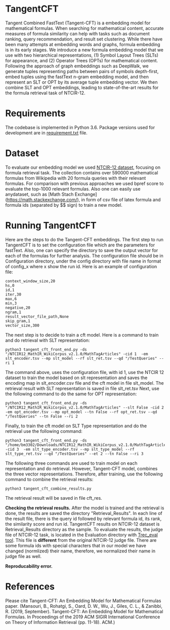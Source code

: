 # TangentCFT
Tangent Combined FastText (Tangent-CFT) is a embedding model for mathematical formulas. When searching for mathematical content, accurate measures of formula similarity can help with tasks such as document ranking, query recommendation, and result set clustering. While there have been many attempts at embedding words and graphs, formula embedding is in its early stages. 
We introduce a new formula embedding model that we use with two hierarchical representations, (1) Symbol Layout Trees (SLTs) for appearance, and (2) Operator Trees (OPTs) for mathematical content. Following the approach of graph embeddings such as DeepWalk, we generate tuples representing paths between pairs of symbols depth-first, embed tuples using the fastText n-gram embedding model, and then represent an SLT or OPT by its average tuple embedding vector. We then combine SLT and OPT embeddings, leading to state-of-the-art results for the formula retrieval task of NTCIR-12.

# Requirements
The codebase is implemented in Python 3.6. Package versions used for development are in [requirement.txt](https://github.com/BehroozMansouri/TangentCFT/blob/master/requirements.txt) file.

# Dataset
To evaluate our embedding model we used [NTCIR-12 dataset](https://www.cs.rit.edu/~rlaz/NTCIR-12_MathIR_Wikipedia_Corpus.zip), focusing on formula retrieval task. The collection contains over 590000 mathematical formulas from Wikipedia with 20 formula queries with their relevant formulas. For comparison with previous approaches we used bpref score to evaluate the top-1000 relevant formulas. 
Also one can easily use anydataset, such as [Math Stach Exchange] (https://math.stackexchange.com/), in form of csv file of latex formula and formula ids (separated by $$ sign) to train a new model. 

# Running TangentCFT
Here are the steps to do the Tangent-CFT embeddings. 
The first step to run TangentCFT is to set the configuration file which are the parameters for fastText. Also, one can specify the directory to save the output vector for each of the formulas for further analysis. The configuration file should be in Configuration directory, under the config directory with file name in format of config_x where x show the run id. Here is an example of configuration file:
```
context_window_size,20
hs,0
id,1
iter,30
max,6
min,3
negative,20
ngram,1
result_vector_file_path,None
skip_gram,1
vector_size,300

```
The next step is to decide to train a cft model. Here is a command to train and do retrieval with SLT representation:
```
python3 tangent_cft_front_end.py -ds "/NTCIR12_MathIR_WikiCorpus_v2.1.0/MathTagArticles" -cid 1  -em slt_encoder.tsv --mp slt_model --rf slt_ret.tsv --qd "/TestQueries" --ri 1
```
The command above, uses the configuration file, with id 1, use the NTCIR 12 dataset to train the model based on slt representation and saves the encoding map in slt_encoder.csv file and the cft model in file slt_model. The retrieval result with SLT representation is saved in file slt_ret.tsv 
Next, use the following command to do the same for OPT representation:
```
python3 tangent_cft_front_end.py -ds "/NTCIR12_MathIR_WikiCorpus_v2.1.0/MathTagArticles" --slt False -cid 2  -em opt_encoder.tsv --mp opt_model --tn False --rf opt_ret.tsv --qd "/TestQueries" --tn False --ri 2
```
Finally, to train the cft model on SLT Type representation and do the retrieval use the following command:
```
python3 tangent_cft_front_end.py -ds "/home/bm3302/Downloads/NTCIR12_MathIR_WikiCorpus_v2.1.0/MathTagArticles" -cid 3  -em slt_type_encoder.tsv --mp slt_type_model --rf slt_type_ret.tsv --qd "/TestQueries" --et 2 --tn False --ri 3  
```

The following three commands are used to train model on each representation and do retrieval. However, Tangent-CFT model, combines the three vector representations. Therefore, after training, use the following command to combine the retrieval results:
```
python3 tangent_cft_combine_results.py
```
The retrieval result will be saved in file cft_res.

**Checking the retrieval results.** After the model is trained and the retrieval is done, the results are saved the directory "Retrieval_Results". In each line of the result file, there is the query id followed by relevant formula id, its rank, the similarity score and run id. TangentCFT results on NTCIR-12 dataset is Retrieval_Results directory as the sample. To evaluate the results, the judge file of NTCIR-12 task, is located in the Evaluation directory with [Trec_eval tool](https://trec.nist.gov/trec_eval/). This file is **different** from the original NTCIR-12 judge file. There are some formula ids with special characters that in our model we have changed (normlized) their name, therefore, we normalized their name in judge file as well.

**Reproducability error.**
# References
Please cite Tangent-CFT: An Embedding Model for Mathematical Formulas paper. (Mansouri, B., Rohatgi, S., Oard, D. W., Wu, J., Giles, C. L., & Zanibbi, R. (2019, September). Tangent-CFT: An Embedding Model for Mathematical Formulas. In Proceedings of the 2019 ACM SIGIR International Conference on Theory of Information Retrieval (pp. 11-18). ACM.)
